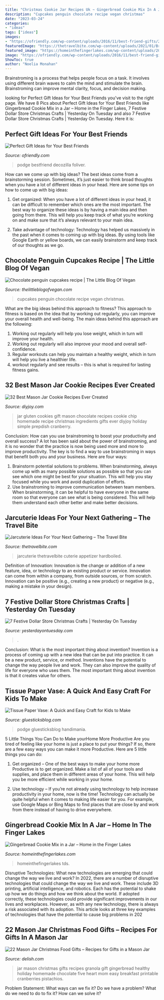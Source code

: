 ```yaml
---
title: "Christmas Cookie Jar Recipes Uk ~ Gingerbread Cookie Mix In A Jar – Home In The Finger Lakes"
description: "Cupcakes penguin chocolate recipe vegan christmas"
date: "2023-03-24"
categories:
- "ideas"
tags: ["ideas"]
images:
- "https://ofriendly.com/wp-content/uploads/2016/11/best-friend-gifts/20-best-friend-gifts.jpg"
featuredImage: "https://thetravelbite.com/wp-content/uploads/2021/01/Breakfast-Jarcuterie-8-1536x2048.jpg"
featured_image: "https://homeinthefingerlakes.com/wp-content/uploads/2014/11/Gingerbreadjar-585x793.jpg"
image: "https://ofriendly.com/wp-content/uploads/2016/11/best-friend-gifts/20-best-friend-gifts.jpg"
ShowToc: true
author: "Noelia Monahan"
---
```



Brainstroming is a process that helps people focus on a task. It involves using different brain waves to calm the mind and stimulate the brain. Brainstroming can improve mental clarity, focus, and decision making.

	

		
looking for Perfect Gift Ideas for Your Best Friends you've visit to the right page. We have 8 Pics about Perfect Gift Ideas for Your Best Friends like Gingerbread Cookie Mix in a Jar – Home in the Finger Lakes, 7 Festive Dollar Store Christmas Crafts | Yesterday On Tuesday and also 7 Festive Dollar Store Christmas Crafts | Yesterday On Tuesday. Here it is:
		
    
## Perfect Gift Ideas For Your Best Friends

<img loading=lazy src="https://ofriendly.com/wp-content/uploads/2016/11/best-friend-gifts/20-best-friend-gifts.jpg" onerror="this.onerror=null;this.src='https://tse1.mm.bing.net/th?id=OIP.odFes7I_OuB0qO_id303AAHaFj&amp;pid=15.1';" alt="Perfect Gift Ideas for Your Best Friends">

_Source: ofriendly.com_

>podge bestfriend decozilla foliver. 

	

How can we come up with big ideas?
The best ideas come from a brainstorming session. Sometimes, it’s just easier to think broad thoughts when you have a lot of different ideas in your head. Here are some tips on how to come up with big ideas:
1. Get organized: When you have a lot of different ideas in your head, it can be difficult to remember which ones are the most important. The best way to organize these ideas is by having a main idea and then going from there. This will help you keep track of what you’re working on and make sure that it’s always relevant to your main idea.

2. Take advantage of technology: Technology has helped us massively in the past when it comes to coming up with big ideas. By using tools like Google Earth or yellow boards, we can easily brainstorm and keep track of our thoughts as we go.

    
## Chocolate Penguin Cupcakes Recipe | The Little Blog Of Vegan

<img loading=lazy src="https://1.bp.blogspot.com/-VLaH12MwL7Q/XfJaKQm_r3I/AAAAAAAAcY0/ERjoVWJ5WCkwk-QTDmTBe-VLO_FSxJSyACEwYBhgL/s1600/biscoff_christmas_cupcakes.jpg" onerror="this.onerror=null;this.src='https://tse4.mm.bing.net/th?id=OIP.ODsAvErCYMCNFnZhv8V0XgHaKj&amp;pid=15.1';" alt="Chocolate penguin cupcakes recipe | The Little Blog Of Vegan">

_Source: thelittleblogofvegan.com_

>cupcakes penguin chocolate recipe vegan christmas. 

	

What are the big ideas behind this approach to fitness?
This approach to fitness is based on the idea that by working out regularly, you can improve your overall health and well-being. The main ideas behind this approach are the following: 
1) Working out regularly will help you lose weight, which in turn will improve your health. 
2) Working out regularly will also improve your mood and overall self-confidence. 
3) Regular workouts can help you maintain a healthy weight, which in turn will help you live a healthier life. 
4) workout regularly and see results – this is what is required for lasting fitness gains.

    
## 32 Best Mason Jar Cookie Recipes Ever Created

<img loading=lazy src="http://diyjoy.com/wp-content/uploads/2016/11/Gluten-Free-Cookies-In-A-Jar.jpg" onerror="this.onerror=null;this.src='https://tse4.mm.bing.net/th?id=OIP.4xSNajhfhU5trW5saLp31wHaLY&amp;pid=15.1';" alt="32 Best Mason Jar Cookie Recipes Ever Created">

_Source: diyjoy.com_

>jar gluten cookies gift mason chocolate recipes cookie chip homemade recipe christmas ingredients gifts ever diyjoy holiday simple prepdish cranberry. 

	

Conclusion: How can you use brainstroming to boost your productivity and overall success?
A lot has been said about the power of brainstroming, and it is no wonder that the practice is now being used more and more to improve productivity. The key is to find a way to use brainstroming in ways that benefit both you and your business. Here are four ways: 
1. Brainstorm potential solutions to problems. When brainstorming, always come up with as many possible solutions as possible so that you can see which one might be best for your situation. This will help you stay focused while you work and avoid duplication of efforts. 
2. Use brainstroming to improve communication between team members. When brainstorming, it can be helpful to have everyone in the same room so that everyone can see what is being considered. This will help them understand each other better and make better decisions. 

    
## Jarcuterie Ideas For Your Next Gathering – The Travel Bite

<img loading=lazy src="https://thetravelbite.com/wp-content/uploads/2021/01/Breakfast-Jarcuterie-8-1536x2048.jpg" onerror="this.onerror=null;this.src='https://tse2.mm.bing.net/th?id=OIP.Ax8lfBhuSwPDKPKcBA6RgQHaJ4&amp;pid=15.1';" alt="Jarcuterie Ideas For Your Next Gathering – The Travel Bite">

_Source: thetravelbite.com_

>jarcuterie thetravelbite cuterie appetizer hardboiled. 

	

Definition of Innovation:
Innovation is the change or addition of a new feature, idea, or technology to an existing product or service. Innovation can come from within a company, from outside sources, or from scratch. Innovation can be positive (e.g., creating a new product) or negative (e.g., making a mistake in your design).

    
## 7 Festive Dollar Store Christmas Crafts | Yesterday On Tuesday

<img loading=lazy src="https://yesterdayontuesday.com/wp-content/uploads/2016/11/Festive-Dollar-Store-Christmas-Crafts.jpg" onerror="this.onerror=null;this.src='https://tse1.mm.bing.net/th?id=OIP.jxZiQWxRJLvRpAB7XVbTGAHaK8&amp;pid=15.1';" alt="7 Festive Dollar Store Christmas Crafts | Yesterday On Tuesday">

_Source: yesterdayontuesday.com_

>. 

	

Conclusion: What is the most important thing about invention?
Invention is a process of coming up with a new idea that can be put into practice. It can be a new product, service, or method. Inventions have the potential to change the way people live and work. They can also improve the quality of life for everyone who uses them. The most important thing about invention is that it creates value for others.

    
## Tissue Paper Vase: A Quick And Easy Craft For Kids To Make

<img loading=lazy src="https://gluesticksblog.com/wp-content/uploads/2013/05/IMG_0199-scaled.jpg" onerror="this.onerror=null;this.src='https://tse3.mm.bing.net/th?id=OIP.2X4T0xBTZKEr8DMPnW9i4wHaLH&amp;pid=15.1';" alt="Tissue Paper Vase: A Quick and Easy Craft for Kids to Make">

_Source: gluesticksblog.com_

>podge gluesticksblog handimania. 

	

5 Little Things You Can Do to Make yourHome More Productive
Are you tired of feeling like your home is just a place to put your things? If so, there are a few easy ways you can make it more Productive. Here are 5 little things you can do:
1. Get organized – One of the best ways to make your home more Productive is to get organized. Make a list of all of your tools and supplies, and place them in different areas of your home. This will help you be more efficient while working in your home.

2. Use technology – If you’re not already using technology to help increase productivity in your home, now is the time! Technology can actually be quite helpful when it comes to making life easier for you. For example, use Google Maps or Bing Maps to find places that are close by and work from there instead of having to drive everywhere.


    
## Gingerbread Cookie Mix In A Jar – Home In The Finger Lakes

<img loading=lazy src="https://homeinthefingerlakes.com/wp-content/uploads/2014/11/Gingerbreadjar-585x793.jpg" onerror="this.onerror=null;this.src='https://tse2.mm.bing.net/th?id=OIP.ZZ0DFilVzQIGKcZdM0P2KQHaKC&amp;pid=15.1';" alt="Gingerbread Cookie Mix in a Jar – Home in the Finger Lakes">

_Source: homeinthefingerlakes.com_

>homeinthefingerlakes tds. 

	

Disruptive Technologies: What new technologies are emerging that could change the way we live and work?
In 2022, there are a number of disruptive technologies that could change the way we live and work. These include 3D printing, artificial intelligence, and robotics. Each has the potential to shake up how we do things and how we think about the world. If adopted correctly, these technologies could provide significant improvements in our lives and workplaces. However, as with any new technology, there is always a risk associated with its adoption. This article looks at three key examples of technologies that have the potential to cause big problems in 202
    
## 22 Mason Jar Christmas Food Gifts – Recipes For Gifts In A Mason Jar

<img loading=lazy src="http://del.h-cdn.co/assets/15/50/gingerbread-granola-with-cranberries-pistachios-white-chocolate-chips-by-five-heart-home_700pxtag.jpg" onerror="this.onerror=null;this.src='https://tse1.mm.bing.net/th?id=OIP.9Zljg44YgY_qRwALwchl2gHaLH&amp;pid=15.1';" alt="22 Mason Jar Christmas Food Gifts – Recipes for Gifts in a Mason Jar">

_Source: delish.com_

>jar mason christmas gifts recipes granola gift gingerbread healthy holiday homemade chocolate five heart mom easy breakfast printable cranberries pistachios. 

	

Problem Statement: What ways can we fix it?
Do we have a problem?
What do we need to do to fix it?
How can we solve it?

